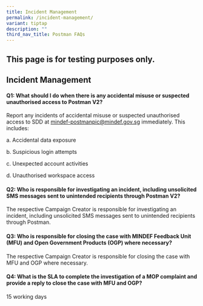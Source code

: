 ```yaml
---
title: Incident Management
permalink: /incident-management/
variant: tiptap
description: ""
third_nav_title: Postman FAQs
---
```

<h2>This page is for testing purposes only.</h2>
<p></p>
<h2>Incident Management</h2>
<h4>Q1: What should I do when there is any accidental misuse or suspected unauthorised access to Postman V2? </h4>
<p>Report any incidents of accidental misuse or suspected unauthorised access
to SDD at <a href="mailto:mindef-postmanpic@mindef.gov.sg" rel="noopener noreferrer nofollow" target="_blank">mindef-postmanpic@mindef.gov.sg</a> immediately.
This includes:</p>
<p>a. Accidental data exposure</p>
<p>b. Suspicious login attempts</p>
<p>c. Unexpected account activities</p>
<p>d. Unauthorised workspace access</p>
<h4>Q2: Who is responsible for investigating an incident, including unsolicited SMS messages sent to unintended recipients through Postman V2?</h4>
<p>The respective Campaign Creator is responsible for investigating an incident,
including unsolicited SMS messages sent to unintended recipients through
Postman.</p>
<h4>Q3: Who is responsible for closing the case with MINDEF Feedback Unit (MFU) and Open Government Products (OGP) where necessary?</h4>
<p>The respective Campaign Creator is responsible for closing the case with
MFU and OGP where necessary.</p>
<h4>Q4: What is the SLA to complete the investigation of a MOP complaint and provide a reply to close the case with MFU and OGP?</h4>
<p>15 working days</p>